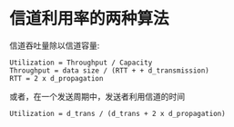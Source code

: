 # 信道利用率的两种算法

信道吞吐量除以信道容量:
```
Utilization = Throughput / Capacity
Throughput = data size / (RTT + + d_transmission)
RTT = 2 x d_propagation 
```

或者，在一个发送周期中，发送者利用信道的时间
```
Utilization = d_trans / (d_trans + 2 x d_propagation)
```
